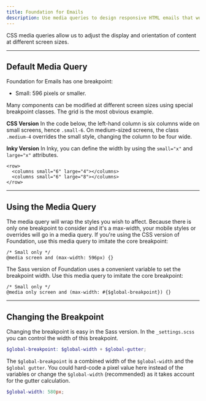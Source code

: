 ```yaml
---
title: Foundation for Emails
description: Use media queries to design responsive HTML emails that work in any email client.
---
```


CSS media queries allow us to adjust the display and orientation of content at different screen sizes.

---

## Default Media Query

Foundation for Emails has one breakpoint:

- Small: 596 pixels or smaller.

Many components can be modified at different screen sizes using special breakpoint classes. The grid is the most obvious example. 

**CSS Version**
In the code below, the left-hand column is six columns wide on small screens, hence `.small-6`. On medium-sized screens, the class `.medium-4` overrides the small style, changing the column to be four wide.

**Inky Version**
In Inky, you can define the width by using the `small="x"` and `large="x"` attributes.

```
<row>
  <columns small="6" large="4"></columns>
  <columns small="6" large="8"></columns>
</row>
```

---

## Using the Media Query

The media query will wrap the styles you wish to affect. Because there is only one breakpoint to consider and it's a max-width, your mobile styles or overrides will go in a media query. If you're using the CSS version of Foundation, use this media query to imitate the core breakpoint:

```
/* Small only */
@media screen and (max-width: 596px) {}
```

The Sass version of Foundation uses a convenient variable to set the breakpoint width. Use this media query to imitate the core breakpoint:

```
/* Small only */
@media only screen and (max-width: #{$global-breakpoint}) {}
```

---

## Changing the Breakpoint

Changing the breakpoint is easy in the Sass version. In the `_settings.scss` you can control the width of this breakpoint.

```scss
$global-breakpoint: $global-width + $global-gutter;
```

The `$global-breakpoint` is a combined width of the `$global-width` and the `$global gutter`. You could hard-code a pixel value here instead of the variables or change the `$global-width` (recommended) as it takes account for the gutter calculation.

```scss
$global-width: 580px;
```



